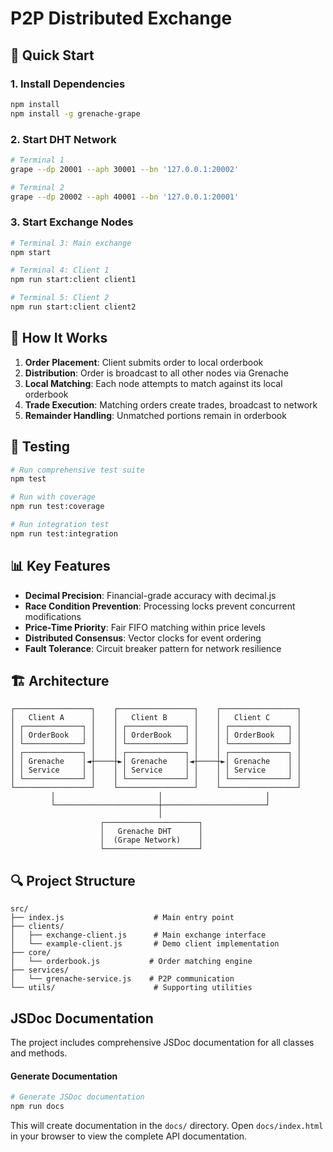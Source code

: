 # P2P Distributed Exchange

## 🚀 Quick Start

### 1. Install Dependencies

```bash
npm install
npm install -g grenache-grape
```

### 2. Start DHT Network

```bash
# Terminal 1
grape --dp 20001 --aph 30001 --bn '127.0.0.1:20002'

# Terminal 2
grape --dp 20002 --aph 40001 --bn '127.0.0.1:20001'
```

### 3. Start Exchange Nodes

```bash
# Terminal 3: Main exchange
npm start

# Terminal 4: Client 1
npm run start:client client1

# Terminal 5: Client 2
npm run start:client client2
```

## 🔧 How It Works

1. **Order Placement**: Client submits order to local orderbook
2. **Distribution**: Order is broadcast to all other nodes via Grenache
3. **Local Matching**: Each node attempts to match against its local orderbook
4. **Trade Execution**: Matching orders create trades, broadcast to network
5. **Remainder Handling**: Unmatched portions remain in orderbook

## 🧪 Testing

```bash
# Run comprehensive test suite
npm test

# Run with coverage
npm run test:coverage

# Run integration test
npm run test:integration
```

## 📊 Key Features

- **Decimal Precision**: Financial-grade accuracy with decimal.js
- **Race Condition Prevention**: Processing locks prevent concurrent modifications
- **Price-Time Priority**: Fair FIFO matching within price levels
- **Distributed Consensus**: Vector clocks for event ordering
- **Fault Tolerance**: Circuit breaker pattern for network resilience

## 🏗️ Architecture

```
┌─────────────────┐    ┌─────────────────┐    ┌─────────────────┐
│   Client A      │    │   Client B      │    │   Client C      │
│ ┌─────────────┐ │    │ ┌─────────────┐ │    │ ┌─────────────┐ │
│ │ OrderBook   │ │    │ │ OrderBook   │ │    │ │ OrderBook   │ │
│ └─────────────┘ │    │ └─────────────┘ │    │ └─────────────┘ │
│ ┌─────────────┐ │    │ ┌─────────────┐ │    │ ┌─────────────┐ │
│ │ Grenache    │◄┼────┼►│ Grenache    │◄┼────┼►│ Grenache    │ │
│ │ Service     │ │    │ │ Service     │ │    │ │ Service     │ │
│ └─────────────┘ │    │ └─────────────┘ │    │ └─────────────┘ │
└─────────────────┘    └─────────────────┘    └─────────────────┘
         │                       │                       │
         └───────────────────────┼───────────────────────┘
                                 │
                    ┌─────────────────────┐
                    │   Grenache DHT      │
                    │  (Grape Network)    │
                    └─────────────────────┘
```

## 🔍 Project Structure

```
src/
├── index.js                    # Main entry point
├── clients/
│   ├── exchange-client.js      # Main exchange interface
│   └── example-client.js       # Demo client implementation
├── core/
│   └── orderbook.js           # Order matching engine
├── services/
│   └── grenache-service.js    # P2P communication
└── utils/                      # Supporting utilities
```

## JSDoc Documentation

The project includes comprehensive JSDoc documentation for all classes and methods.

#### Generate Documentation

```bash
# Generate JSDoc documentation
npm run docs
```

This will create documentation in the `docs/` directory. Open `docs/index.html` in your browser to view the complete API documentation.

